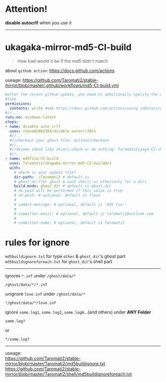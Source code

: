 # Attention!  
**disable autocrlf** when you use it  

______

# ukagaka-mirror-md5-CI-build  
 > How bad would it be if the md5 didn't match  

about `github action`: https://docs.github.com/actions  

useage: https://github.com/Taromati2/stable-mirror/blob/master/.github/workflows/md5-CI-build.yml  
```yml
#after the recent github update, you need to additionally specify the workflow permissions to allow reading and writing
#like
permissions:
  contents: write #see https://docs.github.com/actions/using-jobs/assigning-permissions-to-jobs
#//...
runs-on: windows-latest
steps:
- name: disable auto crlf
  uses: steve02081504/disable-autocrlf@v1
  #//...
  #//checkout your ghost file: actions/checkout
  #//...
  #//dosome check like shiori-check or do nothing: Taromati2/yaya-CI-check
  #//...
- name: md5file-CI-build
  uses: Taromati2/ukagaka-mirror-md5-CI-build@v1
  with:
    # where is your update file?
    dir-path: .\Taromati2 # default is .
    # ghost_dir(for ghost & each shell) or other(only for a dir)
    build-mode: ghost_dir # default is ghost_dir
    # no push will be performed if this value is true
    # no-push: # optional, default is flase
    # 
    # commit-message: # optional, default is 'md5 fix~'
    # 
    # committer-email: # optional, default is taromati2@outlook.com
    # 
    # committer-name: # optional, default is Taromati2
```

# rules for ignore  
`md5buildignore.txt` for type `other` & `ghost_dir`'s ghost part  
`md5buildignoreforeach.txt` for `ghost_dir`'s shell part  

______

ignores `*.inf` under `/ghost/data/*`  
```
/ghost/data/*/*.inf
```
unignore `love.inf` under `/ghost/data/*`  
```
!/ghost/data/*/love.inf
```
ignore `some.log1`, `some.log2`, `some.logA`...(and others) under **ANY Folder**  
```
some.log?
```
or
```
*/some.log?
```

______

useage:  
https://github.com/Taromati2/stable-mirror/blob/master/Taromati2/md5buildignore.txt  
https://github.com/Taromati2/stable-mirror/blob/master/Taromati2/shell/md5buildignoreforeach.txt  

